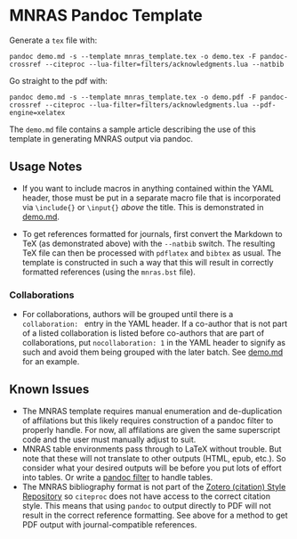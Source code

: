 # MNRAS Pandoc Template

Generate a `tex` file with:

```
pandoc demo.md -s --template mnras_template.tex -o demo.tex -F pandoc-crossref --citeproc --lua-filter=filters/acknowledgments.lua --natbib
```

Go straight to the pdf with:

```
pandoc demo.md -s --template mnras_template.tex -o demo.pdf -F pandoc-crossref --citeproc --lua-filter=filters/acknowledgments.lua --pdf-engine=xelatex
```

The `demo.md` file contains a sample article describing the use of this template in generating MNRAS output via pandoc.

## Usage Notes

* If you want to include macros in anything contained within the YAML header, those must be put in a separate macro file that is incorporated via `\include{}` or `\input{}` *above* the title. This is demonstrated in [demo.md](demo.md).

* To get references formatted for journals, first convert the Markdown to TeX (as demonstrated above) with the `--natbib` switch. The resulting TeX file can then be processed with `pdflatex` and `bibtex` as usual. The template is constructed in such a way that this will result in correctly formatted references (using the `mnras.bst` file).

### Collaborations

* For collaborations, authors will be grouped until there is a `collaboration: ` entry in the YAML header. If a co-author that is not part of a listed collaboration is listed before co-authors that are part of collaborations, put `nocollaboration: 1` in the YAML header to signify as such and avoid them being grouped with the later batch. See [demo.md](demo.md) for an example.

## Known Issues

* The MNRAS template requires manual enumeration and de-duplication of affilations but this likely requires construction of a pandoc filter to properly handle. For now, all affilations are given the same superscript code and the user must manually adjust to suit.
* MNRAS table environments pass through to LaTeX without trouble. But note that these will not translate to other outputs (HTML, epub, etc.). So consider what your desired outputs will be before you put lots of effort into tables. Or write a [pandoc filter](https://pandoc.org/filters.html) to handle tables.
* The MNRAS bibliography format is not part of the [Zotero (citation) Style Repository](https://www.zotero.org/styles) so `citeproc` does not have access to the correct citation style. This means that using `pandoc` to output directly to PDF will not result in the correct reference formatting. See above for a method to get PDF output with journal-compatible references.
